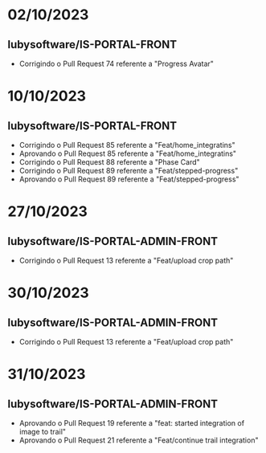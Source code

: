 # 02/10/2023
## lubysoftware/IS-PORTAL-FRONT
 - Corrigindo o Pull Request 74 referente a "Progress Avatar"

# 10/10/2023
## lubysoftware/IS-PORTAL-FRONT
 - Corrigindo o Pull Request 85 referente a "Feat/home_integratins"
 - Aprovando o Pull Request 85 referente a "Feat/home_integratins"
 - Corrigindo o Pull Request 88 referente a "Phase Card"
 - Corrigindo o Pull Request 89 referente a "Feat/stepped-progress"
 - Aprovando o Pull Request 89 referente a "Feat/stepped-progress"

# 27/10/2023
## lubysoftware/IS-PORTAL-ADMIN-FRONT
 - Corrigindo o Pull Request 13 referente a "Feat/upload crop path"

# 30/10/2023
## lubysoftware/IS-PORTAL-ADMIN-FRONT
 - Corrigindo o Pull Request 13 referente a "Feat/upload crop path"

# 31/10/2023
## lubysoftware/IS-PORTAL-ADMIN-FRONT
 - Aprovando o Pull Request 19 referente a "feat: started integration of image to trail"
 - Aprovando o Pull Request 21 referente a "Feat/continue trail integration"
